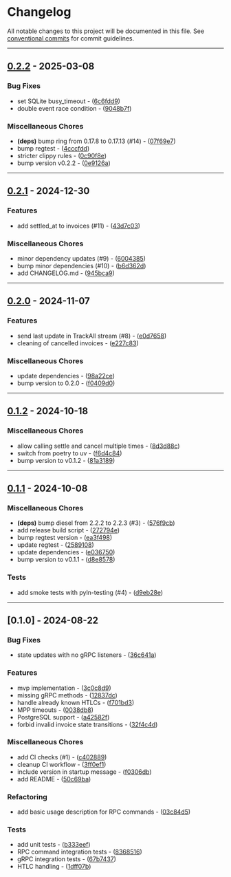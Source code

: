 # Changelog

All notable changes to this project will be documented in this file. See [conventional commits](https://www.conventionalcommits.org/) for commit guidelines.

---
## [0.2.2](https://github.com/BoltzExchange/hold/compare/v0.2.1..v0.2.2) - 2025-03-08

### Bug Fixes

- set SQLite busy_timeout - ([6c6fdd9](https://github.com/BoltzExchange/hold/commit/6c6fdd9cdd268cae4a95226c0bd227b731a362cd))
- double event race condition - ([9048b7f](https://github.com/BoltzExchange/hold/commit/9048b7f5579ef15e530d1b8309765c5adad93ade))

### Miscellaneous Chores

- **(deps)** bump ring from 0.17.8 to 0.17.13 (#14) - ([07f69e7](https://github.com/BoltzExchange/hold/commit/07f69e75b68ac2b670ce6ebcdf064cf3cf3271a6))
- bump regtest - ([4cccfdd](https://github.com/BoltzExchange/hold/commit/4cccfddb2bae083e05b68867cfd3867ebcbcaf34))
- stricter clippy rules - ([0c90f8e](https://github.com/BoltzExchange/hold/commit/0c90f8e206776ce2ccc9b58594285ae990aa9a23))
- bump version v0.2.2 - ([0e9126a](https://github.com/BoltzExchange/hold/commit/0e9126a70a09ef009e82071df00d6c52d7f979bb))

---
## [0.2.1](https://github.com/BoltzExchange/hold/compare/v0.2.0..v0.2.1) - 2024-12-30

### Features

- add settled_at to invoices (#11) - ([43d7c03](https://github.com/BoltzExchange/hold/commit/43d7c03db135f601a7778eeb76ac08321a40ede2))

### Miscellaneous Chores

- minor dependency updates (#9) - ([6004385](https://github.com/BoltzExchange/hold/commit/6004385bf0b7382aab7824cbadd251ba17e6a962))
- bump minor dependencies (#10) - ([b6d362d](https://github.com/BoltzExchange/hold/commit/b6d362d92c65dc0156b354ee834c6a5ff11c9da6))
- add CHANGELOG.md - ([945bca9](https://github.com/BoltzExchange/hold/commit/945bca9779cff2c91631a0e9b4246545069206cf))

---
## [0.2.0](https://github.com/BoltzExchange/hold/compare/v0.1.2..v0.2.0) - 2024-11-07

### Features

- send last update in TrackAll stream (#8) - ([e0d7658](https://github.com/BoltzExchange/hold/commit/e0d76583fe4e36c9ffdb4fdd5a2b807a8fe8cd6f))
- cleaning of cancelled invoices - ([e227c83](https://github.com/BoltzExchange/hold/commit/e227c83a3a3ef9d80995b73443ee272161d3e85f))

### Miscellaneous Chores

- update dependencies - ([98a22ce](https://github.com/BoltzExchange/hold/commit/98a22ce01690570e0cf62b4cd8e7a3bde19a453b))
- bump version to 0.2.0 - ([f0409d0](https://github.com/BoltzExchange/hold/commit/f0409d013da25516867bcc0576d22708c466b2f0))

---
## [0.1.2](https://github.com/BoltzExchange/hold/compare/v0.1.1..v0.1.2) - 2024-10-18

### Miscellaneous Chores

- allow calling settle and cancel multiple times - ([8d3d88c](https://github.com/BoltzExchange/hold/commit/8d3d88cea3a41246b691bde9415034a53c84bdb2))
- switch from poetry to uv - ([f6d4c84](https://github.com/BoltzExchange/hold/commit/f6d4c840ffab643e6e1165fab5f6a1d9c5fbea35))
- bump version to v0.1.2 - ([81a3189](https://github.com/BoltzExchange/hold/commit/81a3189c2b85bf45b65dbbfe3cfe629cbacc16d8))

---
## [0.1.1](https://github.com/BoltzExchange/hold/compare/v0.1.0..v0.1.1) - 2024-10-08

### Miscellaneous Chores

- **(deps)** bump diesel from 2.2.2 to 2.2.3 (#3) - ([576f9cb](https://github.com/BoltzExchange/hold/commit/576f9cb769859b01302c21a92400f62fdd4daa0c))
- add release build script - ([272794e](https://github.com/BoltzExchange/hold/commit/272794e6954ec18121dda4da78cef918e93ff2b2))
- bump regtest version - ([ea3f498](https://github.com/BoltzExchange/hold/commit/ea3f4985756ff667206ad3a67e86726b358f1009))
- update regtest - ([2589108](https://github.com/BoltzExchange/hold/commit/25891089081c967cd897cb6f084c3a0b715d3c4e))
- update dependencies - ([e036750](https://github.com/BoltzExchange/hold/commit/e03675092a50a183a214632805a2c1e6455c58f2))
- bump version to v0.1.1 - ([d8e8578](https://github.com/BoltzExchange/hold/commit/d8e8578a6fe82688c5ccef14ba12b1ca7280088e))

### Tests

- add smoke tests with pyln-testing (#4) - ([d9eb28e](https://github.com/BoltzExchange/hold/commit/d9eb28ea6238a25dc297b42446721ce8ad2f672f))

---
## [0.1.0] - 2024-08-22

### Bug Fixes

- state updates with no gRPC listeners - ([36c641a](https://github.com/BoltzExchange/hold/commit/36c641a42c5b1b8a798b643a12da5ded464d5b5a))

### Features

- mvp implementation - ([3c0c8d9](https://github.com/BoltzExchange/hold/commit/3c0c8d90abf014455e478273d01fd8b13a4e75d4))
- missing gRPC methods - ([12837dc](https://github.com/BoltzExchange/hold/commit/12837dc267f592affb686d4326940f97e6f8dc62))
- handle already known HTLCs - ([f701bd3](https://github.com/BoltzExchange/hold/commit/f701bd3853d399a4ee95beb30bdf5e616b3178a6))
- MPP timeouts - ([0038db8](https://github.com/BoltzExchange/hold/commit/0038db826b3ae2e16f33029a666fc434f656cbac))
- PostgreSQL support - ([a42582f](https://github.com/BoltzExchange/hold/commit/a42582f6385b1d3ee9d18d5fa4a0cf0ec19309d8))
- forbid invalid invoice state transitions - ([32f4c4d](https://github.com/BoltzExchange/hold/commit/32f4c4dedb9a4f0c338fb0a2d2e825147f205cdf))

### Miscellaneous Chores

- add CI checks (#1) - ([c402889](https://github.com/BoltzExchange/hold/commit/c4028892e5e0e24ad3800d91858f74559a1a8f87))
- cleanup CI workflow - ([3ff0ef1](https://github.com/BoltzExchange/hold/commit/3ff0ef1be54455b6c640a29a56c60395af2a9dbd))
- include version in startup message - ([f0306db](https://github.com/BoltzExchange/hold/commit/f0306db119a1be4491d6ddc67dc97fe0cecbc559))
- add README - ([50c69ba](https://github.com/BoltzExchange/hold/commit/50c69bada94c49886e22b2e96927f4f4fb367e49))

### Refactoring

- add basic usage description for RPC commands - ([03c84d5](https://github.com/BoltzExchange/hold/commit/03c84d5f8d1b580b3576d03a136dda315416daf1))

### Tests

- add unit tests - ([b333eef](https://github.com/BoltzExchange/hold/commit/b333eefee1225c92c7e9409055795f5b390503f2))
- RPC command integration tests - ([8368516](https://github.com/BoltzExchange/hold/commit/8368516bdaab31564b28c705ed3695d6cc42d358))
- gRPC integration tests - ([67b7437](https://github.com/BoltzExchange/hold/commit/67b7437ec0b79ff9915370b168128861de4b3fd9))
- HTLC handling - ([1dff07b](https://github.com/BoltzExchange/hold/commit/1dff07b65c6db75803f8ecff63a4f700be96f728))

<!-- generated by git-cliff -->
